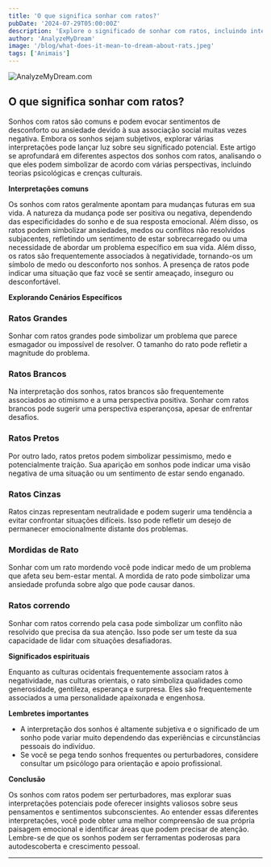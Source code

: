 ```yaml
---
title: 'O que significa sonhar com ratos?'
pubDate: '2024-07-29T05:00:00Z'
description: 'Explore o significado de sonhar com ratos, incluindo interpretações de ratos grandes, brancos, mordedores e correndo.'
author: 'AnalyzeMyDream'
image: '/blog/what-does-it-mean-to-dream-about-rats.jpeg'
tags: ['Animais']
---
```


![AnalyzeMyDream.com](/blog/what-does-it-mean-to-dream-about-rats.jpeg)

## O que significa sonhar com ratos?

Sonhos com ratos são comuns e podem evocar sentimentos de desconforto ou ansiedade devido à sua associação social muitas vezes negativa. Embora os sonhos sejam subjetivos, explorar várias interpretações pode lançar luz sobre seu significado potencial. Este artigo se aprofundará em diferentes aspectos dos sonhos com ratos, analisando o que eles podem simbolizar de acordo com várias perspectivas, incluindo teorias psicológicas e crenças culturais.

**Interpretações comuns**

Os sonhos com ratos geralmente apontam para mudanças futuras em sua vida. A natureza da mudança pode ser positiva ou negativa, dependendo das especificidades do sonho e de sua resposta emocional. Além disso, os ratos podem simbolizar ansiedades, medos ou conflitos não resolvidos subjacentes, refletindo um sentimento de estar sobrecarregado ou uma necessidade de abordar um problema específico em sua vida. Além disso, os ratos são frequentemente associados à negatividade, tornando-os um símbolo de medo ou desconforto nos sonhos. A presença de ratos pode indicar uma situação que faz você se sentir ameaçado, inseguro ou desconfortável.

**Explorando Cenários Específicos**

### Ratos Grandes

Sonhar com ratos grandes pode simbolizar um problema que parece esmagador ou impossível de resolver. O tamanho do rato pode refletir a magnitude do problema.

### Ratos Brancos

Na interpretação dos sonhos, ratos brancos são frequentemente associados ao otimismo e a uma perspectiva positiva. Sonhar com ratos brancos pode sugerir uma perspectiva esperançosa, apesar de enfrentar desafios.

### Ratos Pretos

Por outro lado, ratos pretos podem simbolizar pessimismo, medo e potencialmente traição. Sua aparição em sonhos pode indicar uma visão negativa de uma situação ou um sentimento de estar sendo enganado.

### Ratos Cinzas

Ratos cinzas representam neutralidade e podem sugerir uma tendência a evitar confrontar situações difíceis. Isso pode refletir um desejo de permanecer emocionalmente distante dos problemas.

### Mordidas de Rato

Sonhar com um rato mordendo você pode indicar medo de um problema que afeta seu bem-estar mental. A mordida de rato pode simbolizar uma ansiedade profunda sobre algo que pode causar danos.

### Ratos correndo

Sonhar com ratos correndo pela casa pode simbolizar um conflito não resolvido que precisa da sua atenção. Isso pode ser um teste da sua capacidade de lidar com situações desafiadoras.

**Significados espirituais**

Enquanto as culturas ocidentais frequentemente associam ratos à negatividade, nas culturas orientais, o rato simboliza qualidades como generosidade, gentileza, esperança e surpresa. Eles são frequentemente associados a uma personalidade apaixonada e engenhosa.

**Lembretes importantes**

- A interpretação dos sonhos é altamente subjetiva e o significado de um sonho pode variar muito dependendo das experiências e circunstâncias pessoais do indivíduo.
- Se você se pega tendo sonhos frequentes ou perturbadores, considere consultar um psicólogo para orientação e apoio profissional.

**Conclusão**

Os sonhos com ratos podem ser perturbadores, mas explorar suas interpretações potenciais pode oferecer insights valiosos sobre seus pensamentos e sentimentos subconscientes. Ao entender essas diferentes interpretações, você pode obter uma melhor compreensão de sua própria paisagem emocional e identificar áreas que podem precisar de atenção. Lembre-se de que os sonhos podem ser ferramentas poderosas para autodescoberta e crescimento pessoal.

---